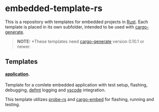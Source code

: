 # embedded-template-rs

This is a repository with templates for embedded projects in [Rust]. Each template is placed in its own subfolder, intended to be used with [cargo-generate].

> **NOTE:** *These templates need [cargo-generate] version 0.10.1 or newer.

## Templates

#### [application](./application/README.md).

Template for a comlete embedded application with test setup, flashing, debugging, [defmt] logging and [vscode] integration.

This template utilizes [probe-rs] and [cargo-embed] for flashing, running and testing.

[Rust]: https://www.rust-lang.org
[cargo-generate]: https://github.com/cargo-generate/cargo-generate
[defmt]: https://ferrous-systems.com/blog/defmt/
[vscode]: https://code.visualstudio.com
[probe-rs]: https://github.com/probe-rs/probe-rs
[cargo-embed]: https://github.com/probe-rs/cargo-embed
